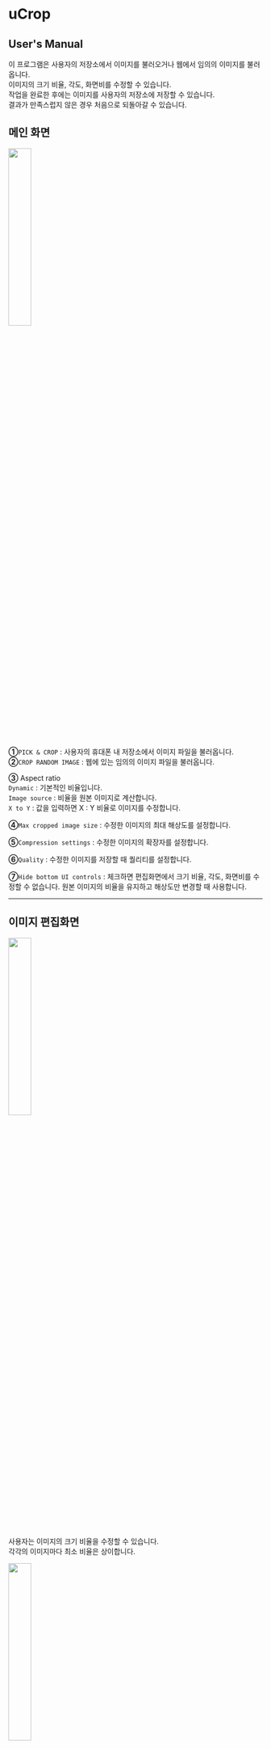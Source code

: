 uCrop
=============
User's Manual
-------------
이 프로그램은 사용자의 저장소에서 이미지를 불러오거나 웹에서 임의의 이미지를 불러옵니다.  
이미지의 크기 비율, 각도, 화면비를 수정할 수 있습니다.  
작업을 완료한 후에는 이미지를 사용자의 저장소에 저장할 수 있습니다.  
결과가 만족스럽지 않은 경우 처음으로 되돌아갈 수 있습니다.  

## 메인 화면  
<img src="https://github.com/ReDvGaMe/chosun_OSSW_devsign/blob/master/image/uCrop_main.png?raw=true" width="30%">

**①**`PICK & CROP` : 사용자의 휴대폰 내 저장소에서 이미지 파일을 불러옵니다.  
**②**`CROP RANDOM IMAGE` : 웹에 있는 임의의 이미지 파일을 불러옵니다.  

**③** Aspect ratio  
`Dynamic` : 기본적인 비율입니다.  
`Image source` : 비율을 원본 이미지로 계산합니다.  
`X to Y` : 값을 입력하면 X : Y 비율로 이미지를 수정합니다.  

**④**`Max cropped image size` : 수정한 이미지의 최대 해상도를 설정합니다.  

**⑤**`Compression settings` : 수정한 이미지의 확장자를 설정합니다.  

**⑥**`Quality` : 수정한 이미지를 저장할 때 퀄리티를 설정합니다.

**⑦**`Hide bottom UI controls` : 체크하면 편집화면에서 크기 비율, 각도, 화면비를 수정할 수 없습니다. 원본 이미지의 비율을 유지하고 해상도만 변경할 때 사용합니다.  
- - -

## 이미지 편집화면
<img src="https://github.com/ReDvGaMe/chosun_OSSW_devsign/blob/master/image/zoom.gif?raw=true" width="30%">  

사용자는 이미지의 크기 비율을 수정할 수 있습니다.  
각각의 이미지마다 최소 비율은 상이합니다.  

<img src="https://github.com/ReDvGaMe/chosun_OSSW_devsign/blob/master/image/rotation.gif?raw=true" width="30%">  

사용자는 이미지의 각도를 수정할 수 있습니다.  
화면 우측의 버튼을 터치하면 우측으로 90도 회전합니다.  
하단의 바에서 미세하게 조정할 수 있습니다.  
좌측의 X 버튼을 터치하면 최초의 상태로 되돌아갑니다.  

<img src="https://github.com/ReDvGaMe/chosun_OSSW_devsign/blob/master/image/crop.gif?raw=true" width="30%"> 

사용자는 이미지의 화면비를 수정할 수 있습니다.  
화면비는 1:1, 3:4, ORIGINAL(원본), 3:2, 16:9가 있습니다.  

<img src="https://github.com/ReDvGaMe/chosun_OSSW_devsign/blob/master/image/square_30to50.PNG?raw=true" width="30%">  

메인 화면의 Aspect ratio 영역에서 Square을 선택할 경우 화면 크기 비율과 각도만 수정이 가능합니다.  


- - -

## 결과 화면
<img src="https://github.com/ReDvGaMe/chosun_OSSW_devsign/blob/master/image/result.PNG?raw=true" width="30%">

사용자 임의대로 화면 상단 우측의 체크 표시를 터치하면 결과 화면이 나옵니다.  
편집이 완료되었으면 다운로드를 할 수 있고, 되돌아 갈 경우 메인 화면이 나옵니다.
